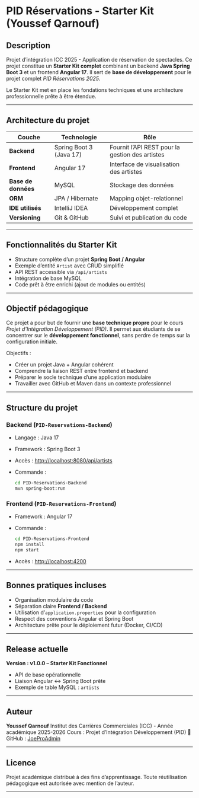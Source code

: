 # PID Réservations - Starter Kit (Youssef Qarnouf)

##  Description

Projet d’intégration ICC 2025 - Application de réservation de spectacles.
Ce projet constitue un **Starter Kit complet** combinant un backend **Java Spring Boot 3** et un frontend **Angular 17**.
Il sert de **base de développement** pour le projet complet *PID Réservations 2025*.

Le Starter Kit met en place les fondations techniques et une architecture professionnelle prête à être étendue.

---

##  Architecture du projet

| Couche              | Technologie             | Rôle                                            |
| ------------------- | ----------------------- | ----------------------------------------------- |
| **Backend**         | Spring Boot 3 (Java 17) | Fournit l’API REST pour la gestion des artistes |
| **Frontend**        | Angular 17              | Interface de visualisation des artistes         |
| **Base de données** | MySQL                   | Stockage des données                            |
| **ORM**             | JPA / Hibernate         | Mapping objet-relationnel                       |
| **IDE utilisés**    | IntelliJ IDEA           | Développement complet                           |
| **Versioning**      | Git & GitHub            | Suivi et publication du code                    |

---

##  Fonctionnalités du Starter Kit

- Structure complète d’un projet **Spring Boot / Angular**
- Exemple d’entité `Artist` avec CRUD simplifié
- API REST accessible via `/api/artists`
- Intégration de base MySQL
- Code prêt à être enrichi (ajout de modules ou entités)

---

##  Objectif pédagogique

Ce projet a pour but de fournir une **base technique propre** pour le cours *Projet d’Intégration Développement (PID)*.
Il permet aux étudiants de se concentrer sur le **développement fonctionnel**, sans perdre de temps sur la configuration initiale.

Objectifs :

* Créer un projet Java + Angular cohérent
* Comprendre la liaison REST entre frontend et backend
* Préparer le socle technique d’une application modulaire
* Travailler avec GitHub et Maven dans un contexte professionnel

---

##  Structure du projet

### Backend (`PID-Reservations-Backend`)

* Langage : Java 17
* Framework : Spring Boot 3
* Accès : [http://localhost:8080/api/artists](http://localhost:8080/api/artists)
* Commande :

  ```bash
  cd PID-Reservations-Backend
  mvn spring-boot:run
  ```

### Frontend (`PID-Reservations-Frontend`)

* Framework : Angular 17
* Commande :

  ```bash
  cd PID-Reservations-Frontend
  npm install
  npm start
  ```
* Accès : [http://localhost:4200](http://localhost:4200)

---

##  Bonnes pratiques incluses

* Organisation modulaire du code
* Séparation claire **Frontend / Backend**
* Utilisation d’`application.properties` pour la configuration
* Respect des conventions Angular et Spring Boot
* Architecture prête pour le déploiement futur (Docker, CI/CD)

---

##  Release actuelle

**Version : v1.0.0 – Starter Kit Fonctionnel**

* API de base opérationnelle
* Liaison Angular ↔ Spring Boot prête
* Exemple de table MySQL : `artists`

---

##  Auteur

**Youssef Qarnouf**
Institut des Carrières Commerciales (ICC) - Année académique 2025-2026
Cours : Projet d’Intégration Développement (PID)
🔗 GitHub : [JoeProAdmin](https://github.com/JoeProAdmin)

---

##  Licence

Projet académique distribué à des fins d’apprentissage.
Toute réutilisation pédagogique est autorisée avec mention de l’auteur.

---



